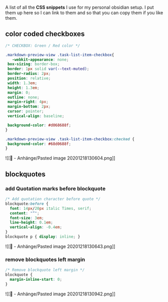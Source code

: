  A list of all the **CSS snippets** I use for my personal obsidian setup. I put them up here so I can link to them and so that you can copy them if you like them.
 
 ## color coded checkboxes
 
 ```css
 /* CHECKBOX: Green / Red color */

.markdown-preview-view .task-list-item-checkbox{
    -webkit-appearance: none;
  box-sizing: border-box;
  border: 1px solid var(--text-muted);
  border-radius: 2px;
  position: relative;
  width: 1.3em;
  height: 1.3em;
  margin: 0;
  outline: none;
  margin-right: 4px;
  margin-bottom: 2px;
  cursor: pointer;
  vertical-align: baseline;

  background-color: #d068688f;
}

.markdown-preview-view .task-list-item-checkbox:checked {
  background-color: #68d0688f;
}
 ```
 
![[📎 - Anhänge/Pasted image 20201218130604.png]]
 
 ## blockquotes
 
 ### add Quotation marks before blockquote
 
```css
/* Add quotation character before quote */
blockquote:before {
  font: 14px/20px italic Times, serif;
  content: "“";
  font-size: 3em;
  line-height: 0.1em;
  vertical-align: -0.4em;
}
blockquote p { display: inline; }
```

![[📎 - Anhänge/Pasted image 20201218130643.png]]

### remove blockquotes left margin

```css
/* Remove blockquote left margin */
blockquote {
  margin-inline-start: 0;
}
```

![[📎 - Anhänge/Pasted image 20201218130942.png]]